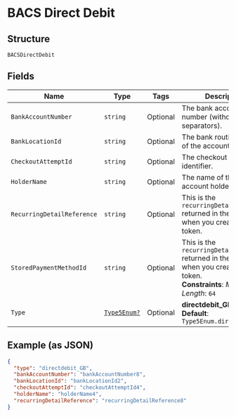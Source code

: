
# BACS Direct Debit

## Structure

`BACSDirectDebit`

## Fields

| Name | Type | Tags | Description |
|  --- | --- | --- | --- |
| `BankAccountNumber` | `string` | Optional | The bank account number (without separators). |
| `BankLocationId` | `string` | Optional | The bank routing number of the account. |
| `CheckoutAttemptId` | `string` | Optional | The checkout attempt identifier. |
| `HolderName` | `string` | Optional | The name of the bank account holder. |
| `RecurringDetailReference` | `string` | Optional | This is the `recurringDetailReference` returned in the response when you created the token. |
| `StoredPaymentMethodId` | `string` | Optional | This is the `recurringDetailReference` returned in the response when you created the token.<br>**Constraints**: *Maximum Length*: `64` |
| `Type` | [`Type5Enum?`](../../doc/models/type-5-enum.md) | Optional | **directdebit_GB**<br>**Default**: `Type5Enum.directdebit_GB` |

## Example (as JSON)

```json
{
  "type": "directdebit_GB",
  "bankAccountNumber": "bankAccountNumber8",
  "bankLocationId": "bankLocationId2",
  "checkoutAttemptId": "checkoutAttemptId4",
  "holderName": "holderName4",
  "recurringDetailReference": "recurringDetailReference8"
}
```

